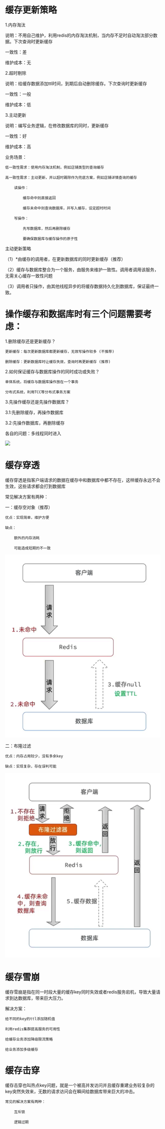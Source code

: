 # 缓存更新策略
1.内存淘汰

说明：不用自己维护，利用redis的内存淘汰机制，当内存不足时自动淘汰部分数据。下次查询时更新缓存

一致性：差

维护成本：无

2.超时剔除

说明：给缓存数据添加ttl时间，到期后自动删除缓存。下次查询时更新缓存

一致性：一般

维护成本：低

3.主动更新

说明：编写业务逻辑，在修改数据库的同时，更新缓存

一致性：好

维护成本：高

业务场景：

    低一致性需求：使用内存淘汰机制，例如店铺类型的查询缓存
 
    高一致性需求：主动更新，并以超时踢除作为兜底方案，例如店铺详情查询的缓存
 
        读操作：
        
            缓存命中则直接返回
            
            缓存未命中则查询数据库，并写入缓存，设定超时时间

        写操作：
        
            先写数据库，然后再删除缓存

            要确保数据库与缓存操作的原子性


主动更新策略
 
（1）*由缓存的调用者，在更新数据库的同时更新缓存（推荐）

（2）缓存与数据库整合为一个服务，由服务来维护一致性。调用者调用该服务，无需关心缓存一致性问题

（3）调用者只操作，由其他线程异步的将缓存数据持久化到数据库，保证最终一致。

# 操作缓存和数据库时有三个问题需要考虑：

1.删除缓存还是更新缓存？
    
    更新缓存：每次更新数据库都更新缓存，无效写操作较多 (不推荐)

    删除缓存：更新数据库时让缓存失效，查询时再更新缓存 (推荐)

2.如何保证缓存与数据库操作的同时成功或失败？

    单体系统，将缓存与数据库操作放在一个事务
    
    分布式系统，利用TCC等分布式事务方案

3.先操作缓存还是先操作数据库？

3.1:先删除缓存，再操作数据库
 
3.2:先操作数据库，再删除缓存

各自的问题：多线程同时进入

<img src="https://lzhblog.oss-cn-beijing.aliyuncs.com/WX20220424-095913%402x.png">

# 缓存穿透

缓存穿透是指客户端请求的数据在缓存中和数据库中都不存在，这样缓存永远不会生效，这些请求都会打到数据库

常见解决方案有两种：

一：缓存空对象（推荐）

    优点：实现简单，维护方便

    缺点：

        额外的内存消耗
        
        可能造成短期的不一致

<img src="./assets/001.png">

二：布隆过滤

    优点：内存占用较少，没有多余key

    缺点：实现复杂，存在误判可能

<img src="./assets/002.png">
    
# 缓存雪崩

缓存雪崩是指在同一时段大量的缓存key同时失效或者redis服务宕机，导致大量请求到达数据库，带来巨大压力。

解决方案：

    给不同的key的ttl添加随机值
    
    利用redis集群提高服务的可用性

    给缓存业务添加降级限流策略

    给业务添加多级缓存

# 缓存击穿

缓存击穿也叫热点key问题，就是一个被高并发访问并且缓存重建业务较复杂的key突然失效来，无数的请求访问会在瞬间给数据库带来巨大的冲击。

    常见的解决方案有两种：

        互斥锁

        逻辑过期

